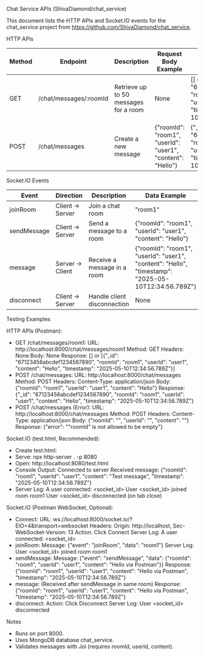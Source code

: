 Chat Service APIs (ShivaDiamond/chat_service)

This document lists the HTTP APIs and Socket.IO events for the chat_service project from https://github.com/ShivaDiamond/chat_service.

HTTP APIs

| Method | Endpoint                     | Description                              | Request Body Example                                     | Response Example                                                                 |
|--------|------------------------------|------------------------------------------|---------------------------------------------------------|----------------------------------------------------------------------------------|
| GET    | /chat/messages/:roomId       | Retrieve up to 50 messages for a room    | None                                                    | [] or [{"_id": "67123456abcdef1234567890", "roomId": "room1", "userId": "user1", "content": "Hello", "timestamp": "2025-05-10T12:34:56.789Z"}] |
| POST   | /chat/messages               | Create a new message                     | {"roomId": "room1", "userId": "user1", "content": "Hello"} | {"_id": "67123456abcdef1234567890", "roomId": "room1", "userId": "user1", "content": "Hello", "timestamp": "2025-05-10T12:34:56.789Z"} |

Socket.IO Events

| Event         | Direction       | Description                              | Data Example                                            |
|---------------|-----------------|------------------------------------------|---------------------------------------------------------|
| joinRoom      | Client → Server | Join a chat room                         | "room1"                                                 |
| sendMessage   | Client → Server | Send a message to a room                 | {"roomId": "room1", "userId": "user1", "content": "Hello"} |
| message       | Server → Client | Receive a message in a room              | {"roomId": "room1", "userId": "user1", "content": "Hello", "timestamp": "2025-05-10T12:34:56.789Z"} |
| disconnect    | Client → Server | Handle client disconnection              | None                                                    |

Testing Examples

HTTP APIs (Postman):
- GET /chat/messages/room1:
  URL: http://localhost:8000/chat/messages/room1
  Method: GET
  Headers: None
  Body: None
  Response: [] or [{"_id": "67123456abcdef1234567890", "roomId": "room1", "userId": "user1", "content": "Hello", "timestamp": "2025-05-10T12:34:56.789Z"}]
- POST /chat/messages:
  URL: http://localhost:8000/chat/messages
  Method: POST
  Headers: Content-Type: application/json
  Body: {"roomId": "room1", "userId": "user1", "content": "Hello"}
  Response: {"_id": "67123456abcdef1234567890", "roomId": "room1", "userId": "user1", "content": "Hello", "timestamp": "2025-05-10T12:34:56.789Z"}
- POST /chat/messages (Error):
  URL: http://localhost:8000/chat/messages
  Method: POST
  Headers: Content-Type: application/json
  Body: {"roomId": "", "userId": "", "content": ""}
  Response: {"error": "\"roomId\" is not allowed to be empty"}

Socket.IO (test.html, Recommended):
- Create test.html:
  <script src="https://cdn.socket.io/4.5.4/socket.io.min.js"></script>
  <script>
    const socket = io('http://localhost:8000', { transports: ['websocket'] });
    socket.on('connect', () => {
      console.log('Connected to server');
      socket.emit('joinRoom', 'room1');
      socket.emit('sendMessage', { roomId: 'room1', userId: 'user1', content: 'Test message' });
    });
    socket.on('message', (msg) => {
      console.log('Received message:', msg);
    });
    socket.on('disconnect', () => {
      console.log('Disconnected from server');
    });
  </script>
- Serve: npx http-server . -p 8080
- Open: http://localhost:8080/test.html
- Console Output:
  Connected to server
  Received message: {"roomId": "room1", "userId": "user1", "content": "Test message", "timestamp": "2025-05-10T12:34:56.789Z"}
- Server Log:
  A user connected: <socket_id>
  User <socket_id> joined room room1
  User <socket_id> disconnected (on tab close)

Socket.IO (Postman WebSocket, Optional):
- Connect:
  URL: ws://localhost:8000/socket.io/?EIO=4&transport=websocket
  Headers: Origin: http://localhost, Sec-WebSocket-Version: 13
  Action: Click Connect
  Server Log: A user connected: <socket_id>
- joinRoom:
  Message: {"event": "joinRoom", "data": "room1"}
  Server Log: User <socket_id> joined room room1
- sendMessage:
  Message: {"event": "sendMessage", "data": {"roomId": "room1", "userId": "user1", "content": "Hello via Postman"}}
  Response: {"roomId": "room1", "userId": "user1", "content": "Hello via Postman", "timestamp": "2025-05-10T12:34:56.789Z"}
- message:
  (Received after sendMessage in same room)
  Response: {"roomId": "room1", "userId": "user1", "content": "Hello via Postman", "timestamp": "2025-05-10T12:34:56.789Z"}
- disconnect:
  Action: Click Disconnect
  Server Log: User <socket_id> disconnected

Notes
- Runs on port 8000.
- Uses MongoDB database chat_service.
- Validates messages with Joi (requires roomId, userId, content).